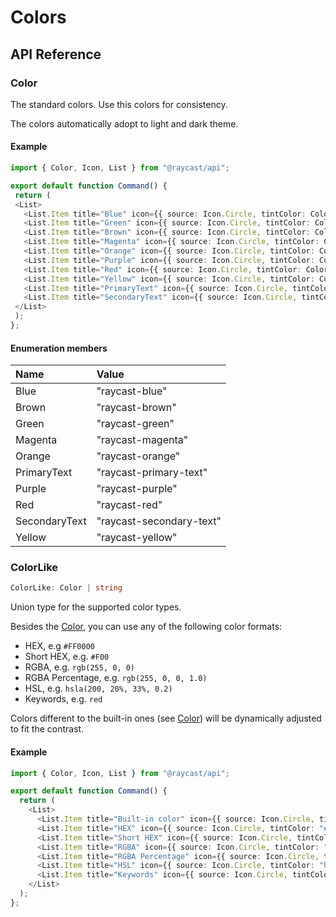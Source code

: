 # Colors

## API Reference

### Color

The standard colors. Use this colors for consistency.

The colors automatically adopt to light and dark theme.

#### Example

```typescript
import { Color, Icon, List } from "@raycast/api";

export default function Command() {
 return (
 <List>
   <List.Item title="Blue" icon={{ source: Icon.Circle, tintColor: Color.Blue }} />
   <List.Item title="Green" icon={{ source: Icon.Circle, tintColor: Color.Green }} />
   <List.Item title="Brown" icon={{ source: Icon.Circle, tintColor: Color.Brown }} />
   <List.Item title="Magenta" icon={{ source: Icon.Circle, tintColor: Color.Magenta }} />
   <List.Item title="Orange" icon={{ source: Icon.Circle, tintColor: Color.Orange }} />
   <List.Item title="Purple" icon={{ source: Icon.Circle, tintColor: Color.Purple }} />
   <List.Item title="Red" icon={{ source: Icon.Circle, tintColor: Color.Red }} />
   <List.Item title="Yellow" icon={{ source: Icon.Circle, tintColor: Color.Yellow }} />
   <List.Item title="PrimaryText" icon={{ source: Icon.Circle, tintColor: Color.PrimaryText }} />
   <List.Item title="SecondaryText" icon={{ source: Icon.Circle, tintColor: Color.SecondaryText }} />
 </List>
 );
};
```

#### Enumeration members

| Name | Value |
| :--- | :--- |
| Blue | "raycast-blue" |
| Brown | "raycast-brown" |
| Green | "raycast-green" |
| Magenta | "raycast-magenta" |
| Orange | "raycast-orange" |
| PrimaryText | "raycast-primary-text" |
| Purple | "raycast-purple" |
| Red | "raycast-red" |
| SecondaryText | "raycast-secondary-text" |
| Yellow | "raycast-yellow" |

### ColorLike

```typescript
ColorLike: Color | string
```

Union type for the supported color types.

Besides the [Color](colors.md#color), you can use any of the following color formats:

* HEX, e.g `#FF0000`
* Short HEX, e.g. `#F00`
* RGBA, e.g. `rgb(255, 0, 0)`
* RGBA Percentage, e.g. `rgb(255, 0, 0, 1.0)`
* HSL, e.g. `hsla(200, 20%, 33%, 0.2)`
* Keywords, e.g. `red`

Colors different to the built-in ones \(see [Color](colors.md#color)\) will be dynamically adjusted to fit the contrast.

#### Example

```typescript
import { Color, Icon, List } from "@raycast/api";

export default function Command() {
  return (
    <List>
      <List.Item title="Built-in color" icon={{ source: Icon.Circle, tintColor: Color.Red }} />
      <List.Item title="HEX" icon={{ source: Icon.Circle, tintColor: "#FF0000" }} />
      <List.Item title="Short HEX" icon={{ source: Icon.Circle, tintColor: "#F00" }} />
      <List.Item title="RGBA" icon={{ source: Icon.Circle, tintColor: "rgb(255, 0, 0)" }} />
      <List.Item title="RGBA Percentage" icon={{ source: Icon.Circle, tintColor: "rgb(255, 0, 0, 1.0)" }} />
      <List.Item title="HSL" icon={{ source: Icon.Circle, tintColor: "hsla(200, 20%, 33%, 0.2)" }} />
      <List.Item title="Keywords" icon={{ source: Icon.Circle, tintColor: "red" }} />
    </List>
  );
};
```

